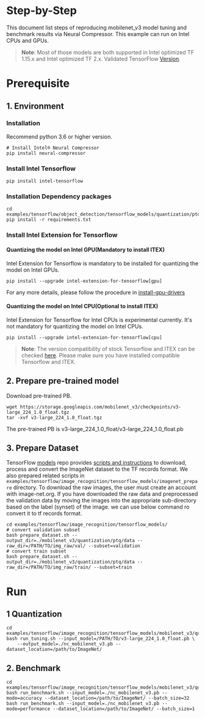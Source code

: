 Step-by-Step
============

This document list steps of reproducing mobilenet_v3 model tuning and benchmark results via Neural Compressor.
This example can run on Intel CPUs and GPUs.

> **Note**: 
> Most of those models are both supported in Intel optimized TF 1.15.x and Intel optimized TF 2.x. Validated TensorFlow [Version](/docs/source/installation_guide.md#validated-software-environment).
# Prerequisite

## 1. Environment

### Installation
Recommend python 3.6 or higher version.

```shell
# Install Intel® Neural Compressor
pip install neural-compressor
```

### Install Intel Tensorflow
```shell
pip install intel-tensorflow
```

### Installation Dependency packages
```shell
cd examples/tensorflow/object_detection/tensorflow_models/quantization/ptq
pip install -r requirements.txt
```

### Install Intel Extension for Tensorflow
#### Quantizing the model on Intel GPU(Mandatory to install ITEX)
Intel Extension for Tensorflow is mandatory to be installed for quantizing the model on Intel GPUs.

```shell
pip install --upgrade intel-extension-for-tensorflow[gpu]
```
For any more details, please follow the procedure in [install-gpu-drivers](https://github.com/intel-innersource/frameworks.ai.infrastructure.intel-extension-for-tensorflow.intel-extension-for-tensorflow/blob/master/docs/install/install_for_gpu.md#install-gpu-drivers)

#### Quantizing the model on Intel CPU(Optional to install ITEX)
Intel Extension for Tensorflow for Intel CPUs is experimental currently. It's not mandatory for quantizing the model on Intel CPUs.

```shell
pip install --upgrade intel-extension-for-tensorflow[cpu]
```
> **Note**: 
> The version compatibility of stock Tensorflow and ITEX can be checked [here](https://github.com/intel/intel-extension-for-tensorflow#compatibility-table). Please make sure you have installed compatible Tensorflow and ITEX.

## 2. Prepare pre-trained model

Download pre-trained PB.
  ```shell
  wget https://storage.googleapis.com/mobilenet_v3/checkpoints/v3-large_224_1.0_float.tgz
  tar -xvf v3-large_224_1.0_float.tgz
  ```
The pre-trained PB is v3-large_224_1.0_float/v3-large_224_1.0_float.pb


## 3. Prepare Dataset

  TensorFlow [models](https://github.com/tensorflow/models) repo provides [scripts and instructions](https://github.com/tensorflow/models/tree/master/research/slim#an-automated-script-for-processing-imagenet-data) to download, process and convert the ImageNet dataset to the TF records format.
  We also prepared related scripts in ` examples/tensorflow/image_recognition/tensorflow_models/imagenet_prepare` directory. To download the raw images, the user must create an account with image-net.org. If you have downloaded the raw data and preprocessed the validation data by moving the images into the appropriate sub-directory based on the label (synset) of the image. we can use below command ro convert it to tf records format.

  ```shell
  cd examples/tensorflow/image_recognition/tensorflow_models/
  # convert validation subset
  bash prepare_dataset.sh --output_dir=./mobilenet_v3/quantization/ptq/data --raw_dir=/PATH/TO/img_raw/val/ --subset=validation
  # convert train subset
  bash prepare_dataset.sh --output_dir=./mobilenet_v3/quantization/ptq/data --raw_dir=/PATH/TO/img_raw/train/ --subset=train
  ```

# Run

## 1 Quantization

  ```shell
  cd examples/tensorflow/image_recognition/tensorflow_models/mobilenet_v3/quantization/ptq
  bash run_tuning.sh --input_model=/PATH/TO/v3-large_224_1.0_float.pb \
      --output_model=./nc_mobilenet_v3.pb --dataset_location=/path/to/ImageNet/
  ```

## 2. Benchmark
  ```shell
  cd examples/tensorflow/image_recognition/tensorflow_models/mobilenet_v3/quantization/ptq
  bash run_benchmark.sh --input_model=./nc_mobilenet_v3.pb --mode=accuracy --dataset_location=/path/to/ImageNet/ --batch_size=32
  bash run_benchmark.sh --input_model=./nc_mobilenet_v3.pb --mode=performance --dataset_location=/path/to/ImageNet/ --batch_size=1
  ```
